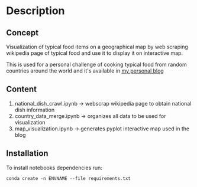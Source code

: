 # Description
## Concept
Visualization of typical food items on a geographical map by web scraping wikipedia page of typical food and use it to display it on interactive map.

This is used for a personal challenge of cooking typical food from random countries around the world and it's available in [my personal blog](https://marcodallavecchia.github.io/biologistsadventure/eat-the-world/)
## Content
1. national_dish_crawl.ipynb -> webscrap wikipedia page to obtain national dish information
2. country_data_merge.ipynb -> organizes all data to be used for visualization
3. map_visualization.ipynb -> generates pyplot interactive map used in the blog

## Installation
To install notebooks dependencies run:
```
conda create -n ENVNAME --file requirements.txt
```